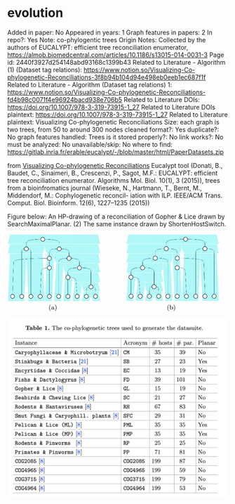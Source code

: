# evolution

Added in paper: No
Appeared in years: 1
Graph features in papers: 2
In repo?: Yes
Note: co-phylogentic trees
Origin Notes: Collected by the authors of EUCALYPT: efficient tree reconciliation enumerator, https://almob.biomedcentral.com/articles/10.1186/s13015-014-0031-3
Page id: 2440f3927d254148abd93168c1399b43
Related to Literature - Algorithm (1) (Dataset tag relations): https://www.notion.so/Visualizing-Co-phylogenetic-Reconciliations-3f8b94b104d94e498eb0eeb1ec687f1f
Related to Literature - Algorithm (Dataset tag relations) 1: https://www.notion.so/Visualizing-Co-phylogenetic-Reconciliations-fd4b98c0071f4e96924bacd938e706b5
Related to Literature DOIs: https://doi.org/10.1007/978-3-319-73915-1_27
Related to Literature DOIs plaintext: https://doi.org/10.1007/978-3-319-73915-1_27
Related to Literature plaintext: Visualizing Co-phylogenetic Reconciliations
Size: each graph is two trees, from 50 to around 300 nodes
cleaned format?: Yes
duplicate?: No
graph features handled: Trees
is it stored properly?: No
link works?: No
must be analyzed: No
unavailable/skip: No
where to find: https://gitlab.inria.fr/erable/eucalypt/-/blob/master/html/PaperDatasets.zip

from [Visualizing Co-phylogenetic Reconciliations](https://www.notion.so/Visualizing-Co-phylogenetic-Reconciliations-fd4b98c0071f4e96924bacd938e706b5) 
Eucalypt tool (Donati, B., Baudet, C., Sinaimeri, B., Crescenzi, P., Sagot, M.F.: EUCALYPT:
efficient tree reconciliation enumerator. Algorithms Mol. Biol. 10(1), 3 (2015)), trees from a bioinfromatics journal (Wieseke, N., Hartmann, T., Bernt, M., Middendorf, M.: Cophylogenetic reconcil-
iation with ILP. IEEE/ACM Trans. Comput. Biol. Bioinform. 12(6), 1227–1235
(2015))

Figure below: An HP-drawing of a reconciliation of Gopher & Lice drawn by SearchMaximalPlanar. (2) The same instance drawn by ShortenHostSwitch.

![Untitled](evolution%202440f3927d254148abd93168c1399b43/Untitled.png)

![evolu.png](evolution%202440f3927d254148abd93168c1399b43/evolu.png)